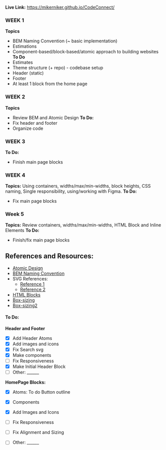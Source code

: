 **Live Link:**
https://mikerniker.github.io/CodeConnect/

### WEEK 1
**Topics**
- BEM Naming Convention (~ basic implementation)
- Estimations
- Component-based/block-based/atomic approach to building websites
**To Do**
- Estimates 
- Theme structure (+ repo) -  codebase setup
- Header (static)
- Footer
- At least 1 block from the home page

### WEEK 2
**Topics**
- Review BEM and Atomic Design
**To Do:**
- Fix header and footer
- Organize code

### WEEK 3
**To Do:**
- Finish main page blocks

### WEEK 4
**Topics:** Using containers, widths/max/min-widths, block heights, CSS naming, Single responsibility, using/working with Figma.
**To Do:**
- Fix main page blocks

### Week 5
**Topics:** Review containers, widths/max/min-widths, HTML Block and Inline Elements
**To Do:**
- Finish/fix main page blocks

## References and Resources:
- [Atomic Design](https://atomicdesign.bradfrost.com/chapter-2/)
- [BEM Naming Convention](https://getbem.com/naming/)
- SVG References: 
  - [Reference 1](https://stackoverflow.com/questions/18580389/svg-transparent-background-web)
  - [Reference 2](https://stackoverflow.com/questions/24933430/img-src-svg-changing-the-styles-with-css)
- [HTML Blocks](https://www.w3schools.com/html/html_blocks.asp)
- [Box-sizing](https://codepen.io/pableoh/pen/oNrXxOK)
- [Box-sizing2](https://www.w3schools.com/cssref/css3_pr_box-sizing.php)

#### To Do:
**Header and Footer**
- [x] Add Header Atoms
- [x] Add images and icons
- [x] Fix Search svg
- [x] Make components
- [ ] Fix Responsiveness
- [x] Make Initial Header Block 
- [ ] Other: ______

**HomePage Blocks:**
- [x] Atoms: To do Button outline
- [x] Components 
- [x] Add Images and Icons
- [ ] Fix Responsiveness
- [ ] Fix Alignment and Sizing
- [ ] Other: ______



